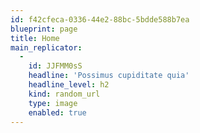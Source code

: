 ```yaml
---
id: f42cfeca-0336-44e2-88bc-5bdde588b7ea
blueprint: page
title: Home
main_replicator:
  -
    id: JJFMM0sS
    headline: 'Possimus cupiditate quia'
    headline_level: h2
    kind: random_url
    type: image
    enabled: true
---
```

